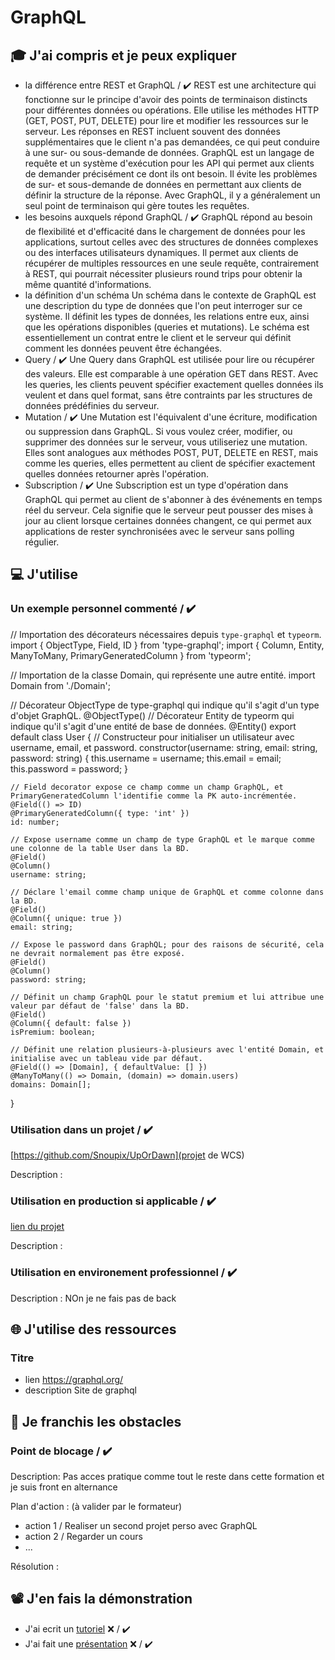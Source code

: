 # GraphQL

## 🎓 J'ai compris et je peux expliquer

-  la différence entre REST et GraphQL / ✔️
   REST est une architecture qui fonctionne sur le principe d'avoir des points de terminaison distincts pour différentes données ou opérations. Elle utilise les méthodes HTTP (GET, POST, PUT, DELETE) pour lire et modifier les ressources sur le serveur. Les réponses en REST incluent souvent des données supplémentaires que le client n'a pas demandées, ce qui peut conduire à une sur- ou sous-demande de données.
   GraphQL est un langage de requête et un système d'exécution pour les API qui permet aux clients de demander précisément ce dont ils ont besoin. Il évite les problèmes de sur- et sous-demande de données en permettant aux clients de définir la structure de la réponse. Avec GraphQL, il y a généralement un seul point de terminaison qui gère toutes les requêtes.
-  les besoins auxquels répond GraphQL / ✔️
   GraphQL répond au besoin de flexibilité et d'efficacité dans le chargement de données pour les applications, surtout celles avec des structures de données complexes ou des interfaces utilisateurs dynamiques. Il permet aux clients de récupérer de multiples ressources en une seule requête, contrairement à REST, qui pourrait nécessiter plusieurs round trips pour obtenir la même quantité d'informations.
-  la définition d'un schéma
   Un schéma dans le contexte de GraphQL est une description du type de données que l'on peut interroger sur ce système. Il définit les types de données, les relations entre eux, ainsi que les opérations disponibles (queries et mutations). Le schéma est essentiellement un contrat entre le client et le serveur qui définit comment les données peuvent être échangées.
-  Query / ✔️
   Une Query dans GraphQL est utilisée pour lire ou récupérer des valeurs. Elle est comparable à une opération GET dans REST. Avec les queries, les clients peuvent spécifier exactement quelles données ils veulent et dans quel format, sans être contraints par les structures de données prédéfinies du serveur.
-  Mutation / ✔️
   Une Mutation est l'équivalent d'une écriture, modification ou suppression dans GraphQL. Si vous voulez créer, modifier, ou supprimer des données sur le serveur, vous utiliseriez une mutation. Elles sont analogues aux méthodes POST, PUT, DELETE en REST, mais comme les queries, elles permettent au client de spécifier exactement quelles données retourner après l'opération.
-  Subscription / ✔️
   Une Subscription est un type d'opération dans GraphQL qui permet au client de s'abonner à des événements en temps réel du serveur. Cela signifie que le serveur peut pousser des mises à jour au client lorsque certaines données changent, ce qui permet aux applications de rester synchronisées avec le serveur sans polling régulier.

## 💻 J'utilise

### Un exemple personnel commenté / ✔️

// Importation des décorateurs nécessaires depuis `type-graphql` et `typeorm`.
import { ObjectType, Field, ID } from 'type-graphql';
import { Column, Entity, ManyToMany, PrimaryGeneratedColumn } from 'typeorm';

// Importation de la classe Domain, qui représente une autre entité.
import Domain from './Domain';

// Décorateur ObjectType de type-graphql qui indique qu'il s'agit d'un type d'objet GraphQL.
@ObjectType()
// Décorateur Entity de typeorm qui indique qu'il s'agit d'une entité de base de données.
@Entity()
export default class User {
// Constructeur pour initialiser un utilisateur avec username, email, et password.
constructor(username: string, email: string, password: string) {
this.username = username;
this.email = email;
this.password = password;
}

    // Field decorator expose ce champ comme un champ GraphQL, et PrimaryGeneratedColumn l'identifie comme la PK auto-incrémentée.
    @Field(() => ID)
    @PrimaryGeneratedColumn({ type: 'int' })
    id: number;

    // Expose username comme un champ de type GraphQL et le marque comme une colonne de la table User dans la BD.
    @Field()
    @Column()
    username: string;

    // Déclare l'email comme champ unique de GraphQL et comme colonne dans la BD.
    @Field()
    @Column({ unique: true })
    email: string;

    // Expose le password dans GraphQL; pour des raisons de sécurité, cela ne devrait normalement pas être exposé.
    @Field()
    @Column()
    password: string;

    // Définit un champ GraphQL pour le statut premium et lui attribue une valeur par défaut de 'false' dans la BD.
    @Field()
    @Column({ default: false })
    isPremium: boolean;

    // Définit une relation plusieurs-à-plusieurs avec l'entité Domain, et initialise avec un tableau vide par défaut.
    @Field(() => [Domain], { defaultValue: [] })
    @ManyToMany(() => Domain, (domain) => domain.users)
    domains: Domain[];

}

### Utilisation dans un projet / ✔️

[https://github.com/Snoupix/UpOrDawn](projet de WCS)

Description :

### Utilisation en production si applicable / ✔️

[lien du projet](...)

Description :

### Utilisation en environement professionnel / ✔️

Description : NOn je ne fais pas de back

## 🌐 J'utilise des ressources

### Titre

-  lien https://graphql.org/
-  description Site de graphql

## 🚧 Je franchis les obstacles

### Point de blocage / ✔️

Description: Pas acces pratique comme tout le reste dans cette formation et je suis front en alternance

Plan d'action : (à valider par le formateur)

-  action 1 / Realiser un second projet perso avec GraphQL
-  action 2 / Regarder un cours
-  ...

Résolution :

## 📽️ J'en fais la démonstration

-  J'ai ecrit un [tutoriel](...) ❌ / ✔️
-  J'ai fait une [présentation](...) ❌ / ✔️
